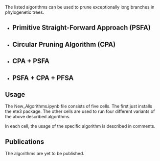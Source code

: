 The listed algorithms can be used to prune exceptionally long branches in phylogenetic trees. 

- **Primitive Straight-Forward Approach (PSFA)**
    - 

- **Circular Pruning Algorithm (CPA)**
    - 

- **CPA + PSFA**
    - 

- **PSFA + CPA + PFSA**
    - 


## Usage

The New_Algorithms.ipynb file consists of five cells. The first just installs the ete3 package. The other cells are used to run four different variants of the above described algorithms.

In each cell, the usage of the specific algorithm is described in comments. 



## Publications

The algorithms are yet to be published.
